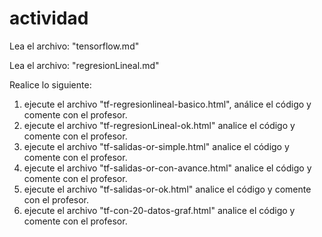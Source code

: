 # actividad

Lea el archivo: "tensorflow.md"

Lea el archivo: "regresionLineal.md"

Realice lo siguiente:

1. ejecute el archivo "tf-regresionlineal-basico.html", análice el código y comente con el profesor.
2. ejecute el archivo "tf-regresionLineal-ok.html" analice el código y comente con el profesor.
3. ejecute el archivo "tf-salidas-or-simple.html" analice el código y comente con el profesor.
4. ejecute el archivo "tf-salidas-or-con-avance.html" analice el código y comente con el profesor.
5. ejecute el archivo "tf-salidas-or-ok.html" analice el código y comente con el profesor.
6. ejecute el archivo "tf-con-20-datos-graf.html" analice el código y comente con el profesor.

